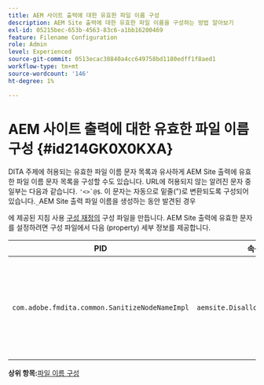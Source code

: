 ```yaml
---
title: AEM 사이트 출력에 대한 유효한 파일 이름 구성
description: AEM Site 출력에 대한 유효한 파일 이름을 구성하는 방법 알아보기
exl-id: 05215bec-653b-4563-83c6-a1bb16200469
feature: Filename Configuration
role: Admin
level: Experienced
source-git-commit: 0513ecac38840a4cc649758bd1180edff1f8aed1
workflow-type: tm+mt
source-wordcount: '146'
ht-degree: 1%

---
```


# AEM 사이트 출력에 대한 유효한 파일 이름 구성 {#id214GK0X0KXA}

DITA 주제에 허용되는 유효한 파일 이름 문자 목록과 유사하게 AEM Site 출력에 유효한 파일 이름 문자 목록을 구성할 수도 있습니다. URL에 허용되지 않는 알려진 문자 중 일부는 다음과 같습니다. ``'<>`@$``. 이 문자는 자동으로 밑줄(&quot;)로 변환되도록 구성되어 있습니다.`_`AEM Site 출력 파일 이름을 생성하는 동안 발견된 경우

에 제공된 지침 사용 [구성 재정의](download-install-additional-config-override.md#) 구성 파일을 만듭니다. AEM Site 출력에 유효한 문자를 설정하려면 구성 파일에서 다음 \(property\) 세부 정보를 제공합니다.

| PID | 속성 키 | 속성 값 |
|---|------------|--------------|
| `com.adobe.fmdita.common.SanitizeNodeNameImpl` | `aemsite.DisallowedFileNameChars` | AEM Site 출력 파일 이름에 밑줄로 바꿀 문자를 추가합니다. <br> **기본값**: ``'<\>\`@$`` |

**상위 항목:**[&#x200B;파일 이름 구성](conf-file-names.md)
